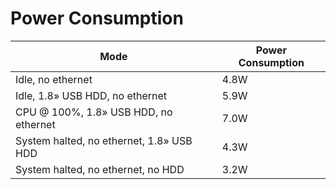 # Power Consumption

 Mode                                   | Power Consumption |
|----------------------------------------|-------------------|
| Idle, no ethernet                      | 4.8W              |
| Idle, 1.8» USB HDD, no ethernet        | 5.9W              |
| CPU @ 100%, 1.8» USB HDD, no ethernet  | 7.0W              |
| System halted, no ethernet, 1.8» USB HDD | 4.3W          |
| System halted, no ethernet, no HDD     | 3.2W              |